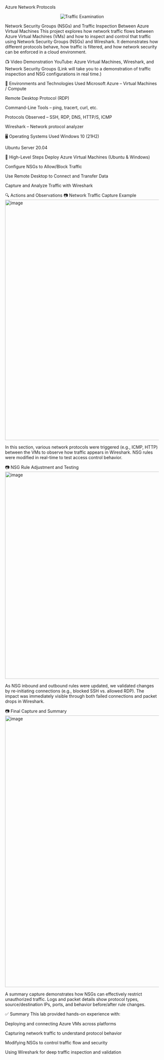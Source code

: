 Azure Network Protocols
<p align="center"> <img src="https://i.imgur.com/Ua7udoS.png" alt="Traffic Examination"/> </p>
Network Security Groups (NSGs) and Traffic Inspection Between Azure Virtual Machines
This project explores how network traffic flows between Azure Virtual Machines (VMs) and how to inspect and control that traffic using Network Security Groups (NSGs) and Wireshark. It demonstrates how different protocols behave, how traffic is filtered, and how network security can be enforced in a cloud environment.

📺 Video Demonstration
YouTube: Azure Virtual Machines, Wireshark, and Network Security Groups
(Link will take you to a demonstration of traffic inspection and NSG configurations in real time.)

🧰 Environments and Technologies Used
Microsoft Azure – Virtual Machines / Compute

Remote Desktop Protocol (RDP)

Command-Line Tools – ping, tracert, curl, etc.

Protocols Observed – SSH, RDP, DNS, HTTP/S, ICMP

Wireshark – Network protocol analyzer

🖥️ Operating Systems Used
Windows 10 (21H2)

Ubuntu Server 20.04

📝 High-Level Steps
Deploy Azure Virtual Machines (Ubuntu & Windows)

Configure NSGs to Allow/Block Traffic

Use Remote Desktop to Connect and Transfer Data

Capture and Analyze Traffic with Wireshark

🔍 Actions and Observations
📷 Network Traffic Capture Example
<img width="1324" height="787" alt="image" src="https://github.com/user-attachments/assets/259467ae-46c5-453a-b519-e94794005f44" />

In this section, various network protocols were triggered (e.g., ICMP, HTTP) between the VMs to observe how traffic appears in Wireshark. NSG rules were modified in real-time to test access control behavior.

📷 NSG Rule Adjustment and Testing
<img width="760" height="678" alt="image" src="https://github.com/user-attachments/assets/6e94fab2-7ef3-4f3e-a27c-20fd35231a0f" />

As NSG inbound and outbound rules were updated, we validated changes by re-initiating connections (e.g., blocked SSH vs. allowed RDP). The impact was immediately visible through both failed connections and packet drops in Wireshark.

📷 Final Capture and Summary
<img width="1884" height="889" alt="image" src="https://github.com/user-attachments/assets/a3ff2b0e-36d5-4853-aedc-ec050b4396be" />

A summary capture demonstrates how NSGs can effectively restrict unauthorized traffic. Logs and packet details show protocol types, source/destination IPs, ports, and behavior before/after rule changes.

✅ Summary
This lab provided hands-on experience with:

Deploying and connecting Azure VMs across platforms

Capturing network traffic to understand protocol behavior

Modifying NSGs to control traffic flow and security

Using Wireshark for deep traffic inspection and validation

